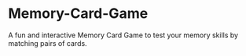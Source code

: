 # Memory-Card-Game
A fun and interactive Memory Card Game to test your memory skills by matching pairs of cards.
